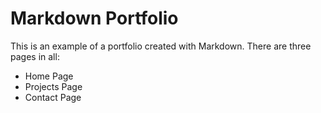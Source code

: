 # Markdown Portfolio

This is an example of a portfolio created with Markdown. There are three pages in all:

- Home Page
- Projects Page
- Contact Page
